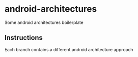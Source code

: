 # android-architectures
Some android architectures boilerplate

## Instructions
Each branch contains a different android architecture approach
